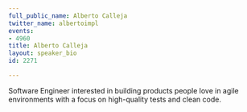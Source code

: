 ```yaml
---
full_public_name: Alberto Calleja
twitter_name: albertoimpl
events:
- 4960
title: Alberto Calleja
layout: speaker_bio
id: 2271

---
```

Software Engineer interested in building products people love in agile environments with a focus on high-quality tests and clean code.